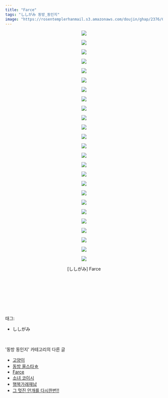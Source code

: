 ```yaml
---
title: "Farce"
tags: "ししがみ 동방_동인지"
image: "https://rosentemplerhanmail.s3.amazonaws.com/doujin/ghap/2376/001.jpg"
---
```

<div class="article">
<p style="text-align: center; clear: none; float: none;"><img src="{{ site.imgserver11 }}/ghap/2376/001.jpg"/></p>
<p style="text-align: center; clear: none; float: none;"><img src="{{ site.imgserver11 }}/ghap/2376/002.jpg"/></p>
<p style="text-align: center; clear: none; float: none;"><img src="{{ site.imgserver11 }}/ghap/2376/003.jpg"/></p>
<p style="text-align: center; clear: none; float: none;"><img src="{{ site.imgserver11 }}/ghap/2376/004.jpg"/></p>
<p style="text-align: center; clear: none; float: none;"><img src="{{ site.imgserver11 }}/ghap/2376/005.jpg"/></p>
<p style="text-align: center; clear: none; float: none;"><img src="{{ site.imgserver11 }}/ghap/2376/006.jpg"/></p>
<p style="text-align: center; clear: none; float: none;"><img src="{{ site.imgserver11 }}/ghap/2376/007.jpg"/></p>
<p style="text-align: center; clear: none; float: none;"><img src="{{ site.imgserver11 }}/ghap/2376/008.jpg"/></p>
<p style="text-align: center; clear: none; float: none;"><img src="{{ site.imgserver11 }}/ghap/2376/009.jpg"/></p>
<p style="text-align: center; clear: none; float: none;"><img src="{{ site.imgserver11 }}/ghap/2376/010.jpg"/></p>
<p style="text-align: center; clear: none; float: none;"><img src="{{ site.imgserver11 }}/ghap/2376/011.jpg"/></p>
<p style="text-align: center; clear: none; float: none;"><img src="{{ site.imgserver11 }}/ghap/2376/012.jpg"/></p>
<p style="text-align: center; clear: none; float: none;"><img src="{{ site.imgserver11 }}/ghap/2376/013.jpg"/></p>
<p style="text-align: center; clear: none; float: none;"><img src="{{ site.imgserver11 }}/ghap/2376/014.jpg"/></p>
<p style="text-align: center; clear: none; float: none;"><img src="{{ site.imgserver11 }}/ghap/2376/015.jpg"/></p>
<p style="text-align: center; clear: none; float: none;"><img src="{{ site.imgserver11 }}/ghap/2376/016.jpg"/></p>
<p style="text-align: center; clear: none; float: none;"><img src="{{ site.imgserver11 }}/ghap/2376/017.jpg"/></p>
<p style="text-align: center; clear: none; float: none;"><img src="{{ site.imgserver11 }}/ghap/2376/018.jpg"/></p>
<p style="text-align: center; clear: none; float: none;"><img src="{{ site.imgserver11 }}/ghap/2376/019.jpg"/></p>
<p style="text-align: center; clear: none; float: none;"><img src="{{ site.imgserver11 }}/ghap/2376/020.jpg"/></p>
<p style="text-align: center; clear: none; float: none;"><img src="{{ site.imgserver11 }}/ghap/2376/021.jpg"/></p>
<p style="text-align: center; clear: none; float: none;"><img src="{{ site.imgserver11 }}/ghap/2376/022.jpg"/></p>
<p style="text-align: center; clear: none; float: none;"><img src="{{ site.imgserver11 }}/ghap/2376/023.jpg"/></p>
<p style="text-align: center; clear: none; float: none;"><img src="{{ site.imgserver11 }}/ghap/2376/024.jpg"/></p>
<p style="text-align: center; clear: none; float: none;"><img src="{{ site.imgserver11 }}/ghap/2376/025.jpg"/></p>
<p style="text-align: center; clear: none; float: none;">[ししがみ] Farce</p>
<p style="text-align: center; clear: none; float: none;"><br/></p>
<p style="text-align: center; clear: none; float: none;"><br/></p>
<p><br/></p>
</div><br/>
<div class="tagTrail">
<p>태그: </p>
<ul>
<li>ししがみ</li>
</ul>
</div><br/>
<div class="another">
<p>'동방 동인지' 카테고리의 다른 글</p>
<ul>
<li><a href="/ghap_2378">고양이</a></li>
<li><a href="/ghap_2377">동방 올스타☆</a></li>
<li><a href="/ghap_2376">Farce</a></li>
<li><a href="/ghap_2375">소녀 코이시</a></li>
<li><a href="/ghap_2373">행복가래재납</a></li>
<li><a href="/ghap_2372">그 멋진 안개를 다시한번!!</a></li>
</ul>
</div><br/>
<div class="cb_module cb_fluid">
<div class="cb_wrt cb_profile">
</div><!-- commentList close -->
</div><br/>
